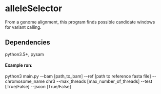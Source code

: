 # alleleSelector

From a genome alignment, this program finds possible candidate windows for variant calling.

## Dependencies
python3.5+, pysam

#### Example run:
python3 main.py --bam [path_to_bam] --ref [path to reference fasta file] --chromosome_name chr3 --max_threads [max_number_of_threads] --test [True/False] --jsoon [True/False]

